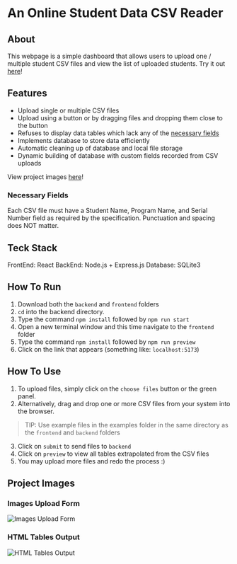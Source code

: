# An Online Student Data CSV Reader

## About
This webpage is a simple dashboard that allows users to upload one / multiple student CSV files and view the list of uploaded students. Try it out [here](#how-to-run)!

## Features
- Upload single or multiple CSV files
- Upload using a button or by dragging files and dropping them close to the button
- Refuses to display data tables which lack any of the [necessary fields](#necessary-fields)
- Implements database to store data efficiently
- Automatic cleaning up of database and local file storage
- Dynamic building of database with custom fields recorded from CSV uploads

View project images [here](#project-images)!

### Necessary Fields
Each CSV file must have a Student Name, Program Name, and Serial Number field as required by the specification.
Punctuation and spacing does NOT matter.

## Teck Stack
FrontEnd: React
BackEnd: Node.js + Express.js
Database: SQLite3

## How To Run
1. Download both the `backend` and `frontend` folders
2. `cd` into the backend directory.
3. Type the command `npm install` followed by `npm run start`
4. Open a new terminal window and this time navigate to the `frontend` folder
5. Type the command `npm install` followed by `npm run preview`
6. Click on the link that appears (something like: `localhost:5173`)

## How To Use
1. To upload files, simply click on the `choose files` button or the green panel.
2. Alternatively, drag and drop one or more CSV files from your system into the browser.

> TIP: Use example files in the examples folder in the same directory as the `frontend` and `backend` folders

3. Click on `submit` to send files to `backend`
4. Click on `preview` to view all tables extrapolated from the CSV files
5. You may upload more files and redo the process :)

## Project Images
### Images Upload Form
![Images Upload Form](https://github.com/Flamingsides/Student-Data-CSV-Reader/assets/84507406/f9abcf1b-c319-4fc7-8222-47e6de21a9ee)

### HTML Tables Output
![HTML Tables Output](https://github.com/Flamingsides/Student-Data-CSV-Reader/assets/84507406/8d0148b4-a4c1-4612-9784-767b38e80306)



